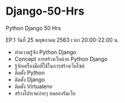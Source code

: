 # Django-50-Hrs
Python Django 50 Hrs

EP.1 วันที่ 25 พฤษภาคม 2563 เวลา 20.00-22.00 น.
- ทำความรู้จัก Python Django
- Concept การสร้างเว็บด้วย Python Django
- รู้จักเครื่องมือที่ใช้ในการสร้างเว็บไซต์
- ติดตั้ง Python
- ติดตั้ง Django
- ติดตั้ง Virtualenv
- สร้างโปรเจคง่ายๆ ทดลองรันเว็บ
